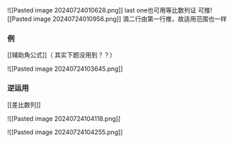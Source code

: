 ![[Pasted image 20240724010628.png]]
last one也可用等比数列证
可推![[Pasted image 20240724010956.png]]
滴二行由第一行推，故适用范围也一样
### 例

[[辅助角公式]]（ 其实下题没用到？？）


![[Pasted image 20240724103645.png]]

### 逆运用

[[差比数列]]

![[Pasted image 20240724104118.png]]

![[Pasted image 20240724104255.png]]

